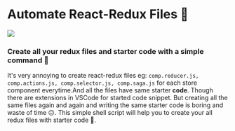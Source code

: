 # Automate React-Redux Files 🚀


<img src='/asset.gif'/>



### Create all your redux files and starter code with a simple command 🔨
It's very annoying to create react-redux files eg: `comp.reducer.js, comp.actions.js, comp.selector.js, comp.saga.js` for each store component everytime.And all the files have same starter **code**. Though there are extensions in VSCode for started code snippet. But creating all the same files again and again and writing the same starter code is boring and waste of time 😖. This simple shell script will help you to create your all redux files with starter code 🥳. 
